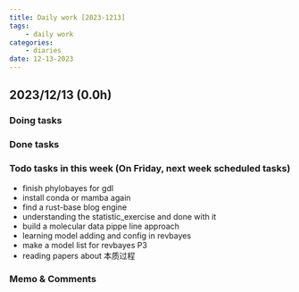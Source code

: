 ```yaml
---
title: Daily work [2023-1213]
tags:
	- daily work
categories:
	- diaries
date: 12-13-2023
---
```

## 2023/12/13 (0.0h)
### Doing tasks

### Done tasks

### Todo tasks in this week (On Friday, next week scheduled tasks)
- finish phylobayes for gdl
- install conda or mamba again
- find a rust-base blog engine
- understanding the statistic_exercise and done with it
- build a molecular data pippe line approach
- learning model adding and config in revbayes
- make a model list for revbayes P3
- reading papers about 本质过程

### Memo & Comments


